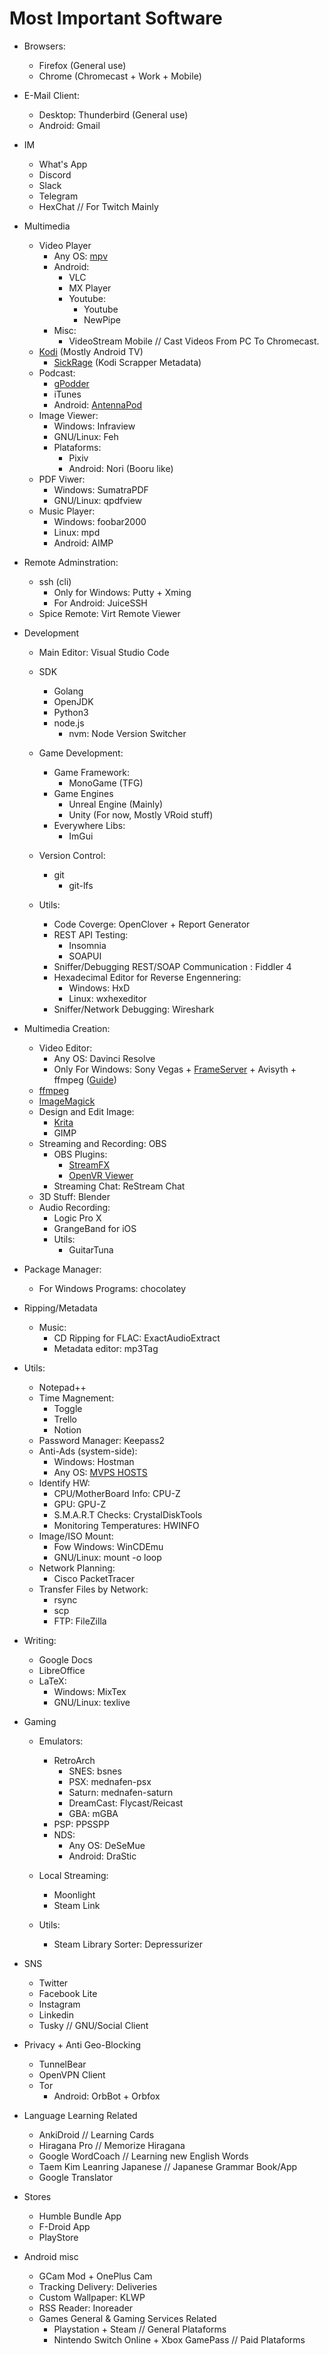
# Most Important Software

- Browsers:
  - Firefox (General use)
  - Chrome (Chromecast + Work + Mobile)

- E-Mail Client:
  - Desktop: Thunderbird (General use)
  - Android: Gmail

- IM
  - What's App
  - Discord
  - Slack
  - Telegram
  - HexChat // For Twitch Mainly

- Multimedia
  - Video Player
    - Any OS: [mpv](https://mpv.io/installation/)
    - Android:
      - VLC
      - MX Player
      - Youtube:
        - Youtube
        - NewPipe
    - Misc:
      - VideoStream Mobile // Cast Videos From PC To Chromecast.
  - [Kodi](https://kodi.tv/download) (Mostly Android TV)
    - [SickRage](https://www.sickrage.ca/) (Kodi Scrapper Metadata)
  - Podcast:
    - [gPodder](https://gpodder.github.io/)
    - iTunes
    - Android: [AntennaPod](https://antennapod.org/)
  - Image Viewer:
    - Windows: Infraview
    - GNU/Linux: Feh
    - Plataforms:
      - Pixiv
      - Android: Nori (Booru like)
  - PDF Viwer:
    - Windows: SumatraPDF
    - GNU/Linux: qpdfview
  - Music Player:
    - Windows: foobar2000
    - Linux: mpd
    - Android: AIMP

- Remote Adminstration:
  - ssh (cli)
    - Only for Windows: Putty + Xming
    - For Android: JuiceSSH
  - Spice Remote: Virt Remote Viewer

- Development
  - Main Editor: Visual Studio Code
  - SDK
    - Golang
    - OpenJDK
    - Python3
    - node.js
      - nvm: Node Version Switcher
  
  - Game Development:
    - Game Framework:
      - MonoGame (TFG)
    - Game Engines
      - Unreal Engine (Mainly)
      - Unity (For now, Mostly VRoid stuff)
    - Everywhere Libs:
      - ImGui
  - Version Control: 
    - git
      - git-lfs
  - Utils:
    - Code Coverge: OpenClover + Report Generator
    - REST API Testing:
      - Insomnia
      - SOAPUI
    - Sniffer/Debugging REST/SOAP Communication : Fiddler 4
    - Hexadecimal Editor for Reverse Engennering: 
      - Windows: HxD
      - Linux: wxhexeditor
    - Sniffer/Network Debugging: Wireshark

- Multimedia Creation:
  - Video Editor:
    - Any OS: Davinci Resolve
    - Only For Windows: Sony Vegas + [FrameServer](https://www.debugmode.com/frameserver/) + Avisyth + ffmpeg ([Guide](https://trac.ffmpeg.org/wiki/Encode/PremierePro#Useaframeserver))
  - [ffmpeg](https://ffmpeg.org/download.html)
  - [ImageMagick](https://imagemagick.org/script/download.php)
  - Design and Edit Image:
    - [Krita](https://krita.org/en/download/krita-desktop/)
    - GIMP
  - Streaming and Recording: OBS
    - OBS Plugins:
      - [StreamFX](https://github.com/Xaymar/obs-StreamFX/releases)
      - [OpenVR Viewer](https://github.com/baffler/OBS-OpenVR-Input-Plugin/releases)
    - Streaming Chat: ReStream Chat
  - 3D Stuff: Blender
  - Audio Recording:
    - Logic Pro X
    - GrangeBand for iOS
    - Utils:
      - GuitarTuna

- Package Manager:
  - For Windows Programs: chocolatey

- Ripping/Metadata
  - Music:
    - CD Ripping for FLAC: ExactAudioExtract
    - Metadata editor: mp3Tag

- Utils:
  - Notepad++
  - Time Magnement:
    - Toggle
    - Trello
    - Notion
  - Password Manager: Keepass2
  - Anti-Ads (system-side):
    - Windows: Hostman
    - Any OS: [MVPS HOSTS](https://winhelp2002.mvps.org/hosts.htm)
  - Identify HW:
    - CPU/MotherBoard Info: CPU-Z
    - GPU: GPU-Z
    - S.M.A.R.T Checks: CrystalDiskTools
    - Monitoring Temperatures: HWINFO
  - Image/ISO Mount:
    - Fow Windows: WinCDEmu
    - GNU/Linux: mount -o loop
  - Network Planning:
    - Cisco PacketTracer
  - Transfer Files by Network:
    - rsync
    - scp
    - FTP: FileZilla

- Writing:
  - Google Docs
  - LibreOffice
  - LaTeX:
    - Windows: MixTex
    - GNU/Linux: texlive

- Gaming
  - Emulators:
    - RetroArch
      - SNES: bsnes
      - PSX: mednafen-psx
      - Saturn: mednafen-saturn
      - DreamCast: Flycast/Reicast
      - GBA: mGBA
    - PSP: PPSSPP
    - NDS:
      - Any OS: DeSeMue
      - Android: DraStic
  - Local Streaming:
    - Moonlight
    - Steam Link

  - Utils:
    - Steam Library Sorter: Depressurizer

- SNS
  - Twitter
  - Facebook Lite
  - Instagram
  - Linkedin
  - Tusky // GNU/Social Client


- Privacy + Anti Geo-Blocking
  - TunnelBear
  - OpenVPN Client
  - Tor
    - Android: OrbBot + Orbfox

- Language Learning Related
  - AnkiDroid // Learning Cards
  - Hiragana Pro // Memorize Hiragana
  - Google WordCoach // Learning new English Words
  - Taem Kim Leanring Japanese // Japanese Grammar Book/App
  - Google Translator

- Stores
  - Humble Bundle App
  - F-Droid App
  - PlayStore

- Android misc
  - GCam Mod + OnePlus Cam
  - Tracking Delivery: Deliveries
  - Custom Wallpaper: KLWP
  - RSS Reader: Inoreader
  - Games General & Gaming Services Related
    - Playstation + Steam // General Plataforms
    - Nintendo Switch Online + Xbox GamePass // Paid Plataforms